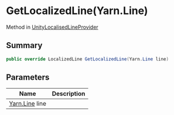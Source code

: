 # GetLocalizedLine(Yarn.Line)

Method in [UnityLocalisedLineProvider](./)

## Summary

```csharp
public override LocalizedLine GetLocalizedLine(Yarn.Line line)
```

## Parameters

| Name                                    | Description |
| --------------------------------------- | ----------- |
| [Yarn.Line](../../yarn/yarn.line/) line |             |
